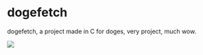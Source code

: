 # dogefetch
dogefetch, a project made in C for doges, very project, much wow.

<a href="https://i.imgur.com/ncplucc.png"><img src="hhttps://i.imgur.com/ncplucc.png"></a>
